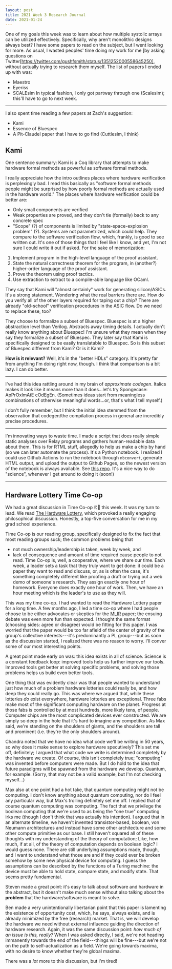 ```yaml
---
layout: post
title: 2021 Week 3 Research Journal
date: 2021-01-24
---
```


One of my goals this week 
  was to learn about
  how multiple systolic arrays
  can be utilized effectively.
Specifically,
  why aren't monolithic designs
  always best?
I have some papers 
  to read
  on the subject,
  but I went looking for more.
As usual,
  I wasted peoples' time
  doing my work for me
  [by asking questions on Twitter[https://twitter.com/gushfsmith/status/1351252000558645250],
  without actually trying to research them
  myself.
The list of papers
  I ended up with
  was:
- Maestro
- Eyeriss
- SCALEsim
In typical fashion, 
  I only got
  partway through one
  (Scalesim);
  this'll have to go to next week.

---

I also spent time reading
  a few papers
  at Zach's suggestion:
- Kami
- Essence of Bluespec
- A Pit-Claudel paper that I have to go find (Cuttlesim, I think)

## Kami 

One sentence summary:
  Kami is a Coq library
  that attempts to make hardware formal methods
  as powerful as software formal methods.

I really appreciate
  how the intro
  outlines places
  where hardware verification
  is perplexingly bad.
I read this basically as
  "software formal methods people
  might be surprised
  by how poorly formal methods
  are actually used in the hardware world."
The places
  where hardware verification
  could be better
  are:
 - Only small components are verified
 - Weak properties are proved, and they don't tie (formally) back to any concrete spec
 - "Scope" (?) of components is limited by "state-space-explosion problem" (?). Systems are not parametrized, which could help.
They compare
  to the software verification
  flow,
  which, frankly,
  is good to see written out.
It's one of those things
  that I feel like I know,
  and yet,
  I'm not sure I could write it out
  if asked.
For the sake of memorization:
1. Implement program in the high-level language of the proof assistant.
2. State the natural correctness theorem for the program, in (another?) higher-order language of the proof assistant.
3. Prove the theorem using proof tactics.
4. Use extraction to extract to a compile-able language like OCaml.

They say
  that Kami
  will "almost certainly"
  work for generating silicon/ASICs.
It's a strong statement.
Wondering what the real barriers there are.
How do you verify
  all of the other
  layers
  required for taping out a chip?
There are already
  "old-school"
  verification procedures
  in the ASIC flow.
Do we need
  to replace these,
  too?

They choose
  to formalize
  a subset of Bluespec.
Bluespec
  is at a higher abstraction level
  than Verilog.
Abstracts away timing details.
I actually
  don't really know
  anything about Bluespec!
I'm unsure what
  they mean
  when they say they formalize
  a subset of Bluespec.
They later say that
  Kami
  is specifically designed
  to be easily translatable
  to Bluespec.
So is this subset of Bluespec
  different from Kami?
Or is it Kami?

**How is it relevant?**
Well,
  it's in the "better HDLs"
  category.
It's pretty far
  from anything
  I'm doing right now, 
  though.
I think that comparison
  is a bit lazy.
I can do better.

---

I've had this idea
  rattling around in my brain
  of *approximate codegen*.
Italics
  makes it look
  like it means more than it 
  does...let's try Spongecase:
  ApPrOxImAtE cOdEgEn.
(Sometimes ideas
  start from meaningless
  combinations
  of otherwise meaningful 
  words...or,
  that's what I tell myself.)

I don't fully remember,
  but I think the initial idea
  stemmed from the observation
  that codegen/the compilation process in general
  are incredibly precise procedures.

---

I'm innovating ways
  to waste time.
I made a
  script
  that does really simple
  static analyses
  over Relay programs
  and gathers
  human-readable data
  about them.
This is for 
  RTML stuff,
  allegedly to help us
  make a chip by hand
  (so we can later
  automate the process).
It's a Python notebook.
I realized I could use
  Github Actions
  to run the notebook
  through `nbconvert`,
  generate HTML output,
  and upload the output
  to Github Pages,
  so the newest version of the notebook
  is always available.
See [this repo](https://github.com/gussmith23/rtml-model-characterization).
It's a nice way
  to do "science",
  whenever I get around
  to doing it (soon!)

---

## Hardware Lottery Time Co-op

We had
  a great discussion
  in Time Co-op ⏰🐔
  this week.
It was my turn to lead.
We read
  [The Hardware Lottery](https://arxiv.org/abs/2009.06489),
  which provoked
  a really engaging
  philosophical discussion.
Honestly,
  a top-five conversation
  for me
  in my grad school experience.

Time Co-op
  is our reading group,
  specifically designed
  to fix the fact
  that most reading groups suck;
  the common problems being that
  - not much ownership/leadership is taken, week by week, and
  - lack of consequence and amount of time required cause people to not read.
Time Co-op
  is, well, a cooperative,
  where we share our time.
Each week,
  a leader
  sets a task
  that they truly want to get done:
  it could be a paper they want to read
  and discuss,
  or, as is often the case,
  it's something completely different
  like proofing a draft
  or trying out a web demo
  of someone's research.
They assign
  exactly one hour
  of homework.
Everyone
  does exactly
  one hour of work.
Then,
  we have an hour meeting
  which is the leader's
  to use as they will.

This was my time co-op.
I had wanted to read
  the Hardware Lottery paper
  for a long time.
A few months ago,
  I led a time co-op
  where I had people
  choose to be either
  advocates or skeptics
  for the [MLIR](https://arxiv.org/abs/2002.11054) paper;
  the ensuing debate
  was even more fun than expected.
I thought the same format
   (choosing sides: agree or disagree)
   would be fitting for this paper.
I was worried
  that the paper
  would be too far afield
  of the center of gravity
  of the group's collective
  interests---it's predominantly 
  a PL group---but
  as soon as the discussion started,
  I realized there was no reason to worry.
I'll conver
  some of our most interesting points.

A great point
  made early on
  was:
  this idea exists
  in all of science.
Science
  is a constant feedback loop:
  improved tools
  help us further improve our tools.
Improved tools
  get better at solving specific problems,
  and solving those problems
  helps us build even better tools.

One thing 
  that was evidently clear
  was that people wanted to understand
  just how much of a problem
  hardware lotteries
  could really be,
  and how deep they could really go.
This was where
  we argued
  that,
  while these lotteries *do* exist everywhere,
  hardware lotteries are exceptional.
Three fabs
  make most
  of the significant computing hardware
  on the planet.
Progress
  at those fabs
  is controlled by
  at most hundreds,
  more likely tens,
  of people.
Computer chips
  are the most complicated
  devices ever constructed.
We are simply so deep in the hole
  that it's hard to imagine
  any competition.
As Max said,
  we're standing on the shoulders of giants,
  and the shoulders are tall
  and prominent 
  (i.e. they're the only shoulders around).

Chandra noted
  that we have no idea
  what code we'll be writing
  in 50 years,
  so why does it make sense
  to explore hardware specutively?
This set me off,
  definitely;
  I argued that
  what code we write
  is determined completely
  by the hardware we create.
Of course,
  this isn't completely true;
  "computing" was invented
  before computers were made.
But I do hold to the idea that
  future paradigms
  will be spawned
  from the hardware we develop.
Quantum,
  for example.
(Sorry,
  that may not be a valid example,
  but I'm not checking myself...)

Max also
  at one point
  had a hot take,
  that quantum computing
  might not be computing.
I don't know
  anything about quantum computing,
  nor do I feel any particular way,
  but Max's trolling
  definitely set me off.
I replied
  that of course quantum computing
  was computing.
The fact that we privilege
  the boolean computing
  that we're used to
  as being the "one true" computing
  irks me
  (though I don't think
  that was actually his intention).
I argued
  that in an alternate timeline,
  we haven't invented
  transistor-based, boolean, von Neumann architectures
  and instead
  have some other architecture
  and some other compute primitive
  as our base.
I still haven't
  squared all of these thoughts
  with my understanding
  of the theory of computation;
Like,
  how much, if at all,
  of the theory of computation
  depends on boolean logic?
I would guess
  none.
There are still
  underlying assumptions made,
  though,
  and I want to understand
  what those are
  and if they could ever be broken
  somehow
  by some new physical
  device
  for computing.
I guess
  the assumptions
  can be described by
  the functions of a Turing machine:
  the device must be able to hold state,
  compare state,
  and modify state.
That seems pretty fundamental. 

Steven made a great point:
  it's easy to talk about
  software and hardware
  in the abstract,
  but it doesn't make much sense
  without also talking about the **problem**
  that the hardware/software
  is meant to solve.

Ben made
  a very unintentionally libertarian point
  that
  this paper is lamenting the existence of 
  opportunity cost,
  which, he says, always exists,
  and is already minimized
  by the free (research) market.
That is,
  we will develop
  the hardware we need
  without external influence
  guiding the direction
  of hardware research.
Again,
  it was the same discussion point:
  *how much of an issue is this, really?*
When I was asked directly,
  I said,
  we're not heading immanently towards
  the end of the 
  field---things will be fine---but
  we're not on the path
  to self-actualization
  as a field.
We're going towards
  maxima,
  with no desire
  to know whether they're
  global maxima.

There was
  a *lot* more
  to this discussion,
  but I'm tired!